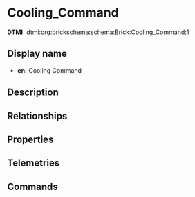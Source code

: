 # Cooling_Command
**DTMI:** dtmi:org:brickschema:schema:Brick:Cooling_Command;1
## Display name
- **en:** Cooling Command
## Description
## Relationships
## Properties
## Telemetries
## Commands

